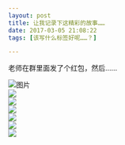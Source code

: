 ```yaml
---
layout: post
title: 让我记录下这精彩的故事……
date: 2017-03-05 21:08:22
tags: [该写什么标签好呢……？]

---
```

老师在群里面发了个红包，然后……

![图片](./images/_LofteremhSNkVpRmJBejhmQkE1Mm5NWmRKRG12S0JnQlljdVBWcTZwV2xWdHZjY0ZudTZGTGVFcTd3PT0.png?=imageView&thumbnail=500x0&quality=96&stripmeta=0&type=jpg%7Cwatermark&type=2)  
![](http://imglf0.nosdn.127.net/img/emhSNkVpRmJBejhmQkE1Mm5NWmRKSFFYMDZBOFdrU3ZyaWZOVjFLeHdUbVNMeW56WjltMXF3PT0.png?=imageView&thumbnail=500x0&quality=96&stripmeta=0&type=jpg%7Cwatermark&type=2)  
![](http://imglf1.nosdn.127.net/img/emhSNkVpRmJBejhmQkE1Mm5NWmRKQmJ2OWtlN1pKNmxjSkNwbWJUc2hGdGRXKzRjemIxNWdBPT0.png?=imageView&thumbnail=500x0&quality=96&stripmeta=0&type=jpg%7Cwatermark&type=2)  
![](http://imglf1.nosdn.127.net/img/emhSNkVpRmJBejhmQkE1Mm5NWmRKT2JJdnB3S1pHZUQ1SXR4aS9FLzJmQzd5NTd5bUhPeFNBPT0.png?=imageView&thumbnail=500x0&quality=96&stripmeta=0&type=jpg%7Cwatermark&type=2)  
![](http://imglf2.nosdn.127.net/img/emhSNkVpRmJBejhmQkE1Mm5NWmRKR1BvQ1NQRlFXMDVQejMya01qMG14YWlSK2xENEZzRWZ3PT0.png?=imageView&thumbnail=500x0&quality=96&stripmeta=0&type=jpg%7Cwatermark&type=2)  
![](http://imglf0.nosdn.127.net/img/emhSNkVpRmJBejhmQkE1Mm5NWmRKTm1MelFYdVVVRnFTVzErUUlSVGMxNU5ZeFlacFhpcklnPT0.png?=imageView&thumbnail=500x0&quality=96&stripmeta=0&type=jpg%7Cwatermark&type=2)  
![](http://imglf2.nosdn.127.net/img/emhSNkVpRmJBejhmQkE1Mm5NWmRKSWNUODNIcnZlS0VwUnNuTDlZS0tWVkJNVzdtT2RDM3lRPT0.png?=imageView&thumbnail=500x0&quality=96&stripmeta=0&type=jpg%7Cwatermark&type=2)